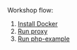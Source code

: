 Workshop flow:<br>
1) [Install Docker](InstallDocker.md)<br>
2) [Run proxy](localproxy/README.md)<br>
3) [Run php-example](php-example/README.md)<br>

